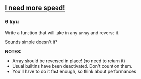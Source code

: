 <h2><a href=https://www.codewars.com/kata/55de9c184bb732a87f000055/train/javascript target="_blank">I need more speed!</a></h2><h3>6 kyu</h3><p>Write a function that will take in any <code>array</code> and reverse it. <br></p><p>Sounds simple doesn't it? <br></p><p><b>NOTES:</b></p><ul><li>Array should be reversed in place! (no need to return it)</li><li>Usual builtins have been deactivated. Don't count on them.</li><li>You'll have to do it fast enough, so think about performances</li></ul>